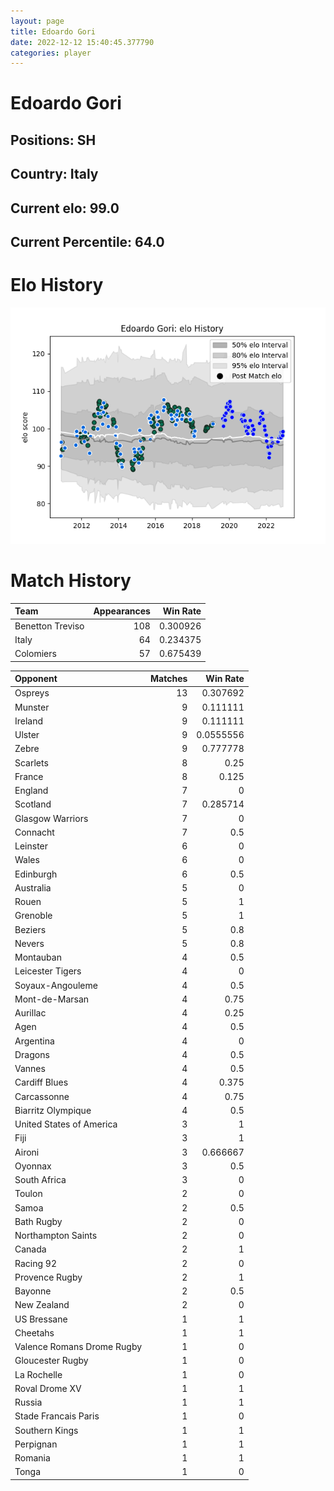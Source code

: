 ```yaml
---  
layout: page  
title: Edoardo Gori  
date: 2022-12-12 15:40:45.377790  
categories: player  
---
```

# Edoardo Gori

## Positions: SH

## Country: Italy

## Current elo: 99.0

## Current Percentile: 64.0

# Elo History


![elo history](history_EdoardoGori.png)
# Match History


| Team             |   Appearances |   Win Rate |
|:-----------------|--------------:|-----------:|
| Benetton Treviso |           108 |   0.300926 |
| Italy            |            64 |   0.234375 |
| Colomiers        |            57 |   0.675439 |

| Opponent                   |   Matches |   Win Rate |
|:---------------------------|----------:|-----------:|
| Ospreys                    |        13 |  0.307692  |
| Munster                    |         9 |  0.111111  |
| Ireland                    |         9 |  0.111111  |
| Ulster                     |         9 |  0.0555556 |
| Zebre                      |         9 |  0.777778  |
| Scarlets                   |         8 |  0.25      |
| France                     |         8 |  0.125     |
| England                    |         7 |  0         |
| Scotland                   |         7 |  0.285714  |
| Glasgow Warriors           |         7 |  0         |
| Connacht                   |         7 |  0.5       |
| Leinster                   |         6 |  0         |
| Wales                      |         6 |  0         |
| Edinburgh                  |         6 |  0.5       |
| Australia                  |         5 |  0         |
| Rouen                      |         5 |  1         |
| Grenoble                   |         5 |  1         |
| Beziers                    |         5 |  0.8       |
| Nevers                     |         5 |  0.8       |
| Montauban                  |         4 |  0.5       |
| Leicester Tigers           |         4 |  0         |
| Soyaux-Angouleme           |         4 |  0.5       |
| Mont-de-Marsan             |         4 |  0.75      |
| Aurillac                   |         4 |  0.25      |
| Agen                       |         4 |  0.5       |
| Argentina                  |         4 |  0         |
| Dragons                    |         4 |  0.5       |
| Vannes                     |         4 |  0.5       |
| Cardiff Blues              |         4 |  0.375     |
| Carcassonne                |         4 |  0.75      |
| Biarritz Olympique         |         4 |  0.5       |
| United States of America   |         3 |  1         |
| Fiji                       |         3 |  1         |
| Aironi                     |         3 |  0.666667  |
| Oyonnax                    |         3 |  0.5       |
| South Africa               |         3 |  0         |
| Toulon                     |         2 |  0         |
| Samoa                      |         2 |  0.5       |
| Bath Rugby                 |         2 |  0         |
| Northampton Saints         |         2 |  0         |
| Canada                     |         2 |  1         |
| Racing 92                  |         2 |  0         |
| Provence Rugby             |         2 |  1         |
| Bayonne                    |         2 |  0.5       |
| New Zealand                |         2 |  0         |
| US Bressane                |         1 |  1         |
| Cheetahs                   |         1 |  1         |
| Valence Romans Drome Rugby |         1 |  0         |
| Gloucester Rugby           |         1 |  0         |
| La Rochelle                |         1 |  0         |
| Roval Drome XV             |         1 |  1         |
| Russia                     |         1 |  1         |
| Stade Francais Paris       |         1 |  0         |
| Southern Kings             |         1 |  1         |
| Perpignan                  |         1 |  1         |
| Romania                    |         1 |  1         |
| Tonga                      |         1 |  0         |